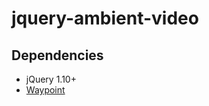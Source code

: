 jquery-ambient-video
====================

## Dependencies
* jQuery 1.10+
* [Waypoint](http://imakewebthings.com/jquery-waypoints/)